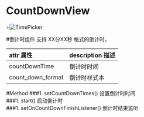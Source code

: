 # CountDownView

+![TimePicker](https://github.com/chenxiruanhai/CountDownView/blob/master/CountDownView.jpg)

#倒计时组件     支持 XX分XX秒 格式的倒计时。

| attr 属性          | description 描述 |
|:---				 |:---|
| countDownTime      | 倒计时时间 |
| count_down_format | 倒计时样式本|

#Method
###1.  setCountDownTimes()
 设置倒计时时间</br> 
###1.  start()
 启动倒计时</br> 
###1.  setOnCountDownFinishListener()
 倒计时结束监听</br> 
